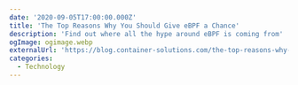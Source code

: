 ```yaml
---
date: '2020-09-05T17:00:00.000Z'
title: 'The Top Reasons Why You Should Give eBPF a Chance'
description: 'Find out where all the hype around eBPF is coming from'
ogImage: ogimage.webp
externalUrl: 'https://blog.container-solutions.com/the-top-reasons-why-you-should-give-ebpf-a-chance'
categories:
  - Technology
---
```

